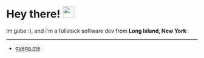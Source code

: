 # Hey there! <img src="https://raw.githubusercontent.com/MartinHeinz/MartinHeinz/master/wave.gif" width="30px">

im gabe :), and i'm a fullstack software dev from **Long Island, New York**

----

- [gvega.me](https://gvega.me)
